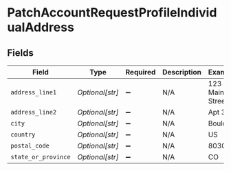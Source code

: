 # PatchAccountRequestProfileIndividualAddress


## Fields

| Field               | Type                | Required            | Description         | Example             |
| ------------------- | ------------------- | ------------------- | ------------------- | ------------------- |
| `address_line1`     | *Optional[str]*     | :heavy_minus_sign:  | N/A                 | 123 Main Street     |
| `address_line2`     | *Optional[str]*     | :heavy_minus_sign:  | N/A                 | Apt 302             |
| `city`              | *Optional[str]*     | :heavy_minus_sign:  | N/A                 | Boulder             |
| `country`           | *Optional[str]*     | :heavy_minus_sign:  | N/A                 | US                  |
| `postal_code`       | *Optional[str]*     | :heavy_minus_sign:  | N/A                 | 80301               |
| `state_or_province` | *Optional[str]*     | :heavy_minus_sign:  | N/A                 | CO                  |